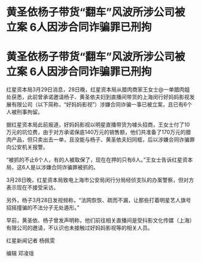 # 黄圣依杨子带货“翻车”风波所涉公司被立案 6人因涉合同诈骗罪已刑拘

# 黄圣依杨子带货“翻车”风波所涉公司被立案 6人因涉合同诈骗罪已刑拘

红星资本局3月29日消息，28日晚，红星资本局从腊肉商家王女士@一单腊肉姐
处获悉，此前曾承诺邀请杨子、黄圣依夫妇到直播间带货的上海闵行好妈妈影视发展有限公司（以下简称，“好妈妈影视”）涉嫌合同诈骗一事已被立案，且已有6个人被刑事拘留。

据红星资本局此前报道，好妈妈影视以明星直播带货为噱头招商，王女士付了10万元的坑位费，由于对方承诺保底140万元的销售额，他们共准备了170万元的腊肉产品，但只卖出去一单，且没能与杨子、黄圣依夫妇同框，后以涉嫌合同诈骗罪向公安机关报警。

“被抓的不止6个人，有的人被取保了，现在在押的只有6人。”王女士告诉红星资本局，这6人是以涉嫌合同诈骗罪被抓的。

3月28日晚，红星资本局致电上海市公安局闵行分局经侦支队的办案警察，但对方表示现在不接受采访。

另外，杨子3月28日发视频称，“法网恢恢、疏而不漏，让那些打着明星艺人旗号招摇撞骗的不法分子无处遁形。”

早前，黄圣依、杨子曾发声明称，他们前往相关直播间是受抖影文化传媒（上海）有限公司的邀请，不认识也未接触过好妈妈影视等的相关人员。

红星新闻记者 杨佩雯

编辑 邓凌瑶

